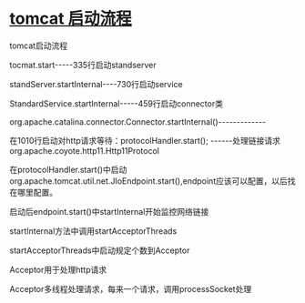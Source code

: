[tomcat 启动流程](/daipeilei/article/details/17485137)
======================================================

tomcat启动流程

tocmat.start-----335行启动standserver

standServer.startInternal----730行启动service

StandardService.startInternal-----459行启动connector类

org.apache.catalina.connector.Connector.startInternal()-------------

在1010行启动对http请求等待：protocolHandler.start(); ------处理链接请求 org.apache.coyote.http11.Http11Protocol

在protocolHandler.start()中启动org.apache.tomcat.util.net.JIoEndpoint.start(),endpoint应该可以配置，以后找在哪里配置。

启动后endpoint.start()中startInternal开始监控网络链接

startInternal方法中调用startAcceptorThreads

startAcceptorThreads中启动规定个数到Acceptor

Acceptor用于处理http请求

Acceptor多线程处理请求，每来一个请求，调用processSocket处理
